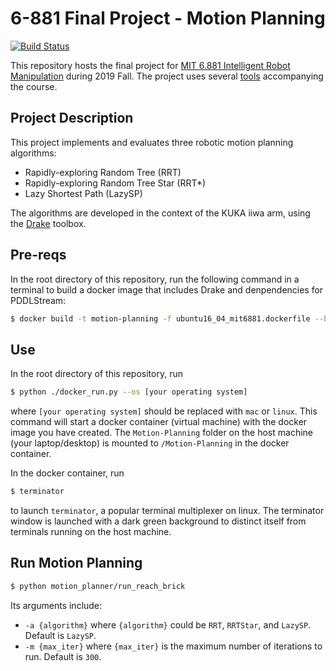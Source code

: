 # 6-881 Final Project - Motion Planning
[![Build Status](https://travis-ci.org/RobotLocomotion/6-881-examples.svg?branch=master)](https://travis-ci.org/RobotLocomotion/6-881-examples)

This repository hosts the final project for [MIT 6.881 Intelligent Robot Manipulation](https://manipulation.csail.mit.edu/) during 2019 Fall.
The project uses several [tools](https://github.com/RobotLocomotion/6-881-examples) accompanying the course.

## Project Description
This project implements and evaluates three robotic motion planning algorithms:
* Rapidly-exploring Random Tree (RRT) 
* Rapidly-exploring Random Tree Star (RRT*)
* Lazy Shortest Path (LazySP)

The algorithms are developed in the context of the KUKA iiwa arm, using the [Drake](https://drake.mit.edu/) toolbox.

## Pre-reqs
In the root directory of this repository, run the following command in a terminal to build a docker image that includes Drake and denpendencies for PDDLStream:
```bash
$ docker build -t motion-planning -f ubuntu16_04_mit6881.dockerfile --build-arg DRAKE_VERSION=20181203 .
``` 

## Use
In the root directory of this repository, run 
```bash
$ python ./docker_run.py --os [your operating system]
``` 
where `[your operating system]` should be replaced with `mac` or `linux`. This command will start a docker container (virtual machine) with the docker image you have created. The `Motion-Planning` folder on the host machine (your laptop/desktop) is mounted to `/Motion-Planning` in the docker container. 

In the docker container, run
```bash
$ terminator
```
to launch `terminator`, a popular terminal multiplexer on linux. The terminator window is launched with a dark green background to distinct itself from terminals running on the host machine. 

## Run Motion Planning
```bash
$ python motion_planner/run_reach_brick
```
Its arguments include:
* `-a {algorithm}` where `{algorithm}` could be `RRT`, `RRTStar`, and `LazySP`. Default is `LazySP`.
* `-m {max_iter}` where `{max_iter}` is the maximum number of iterations to run. Default is `300`.
